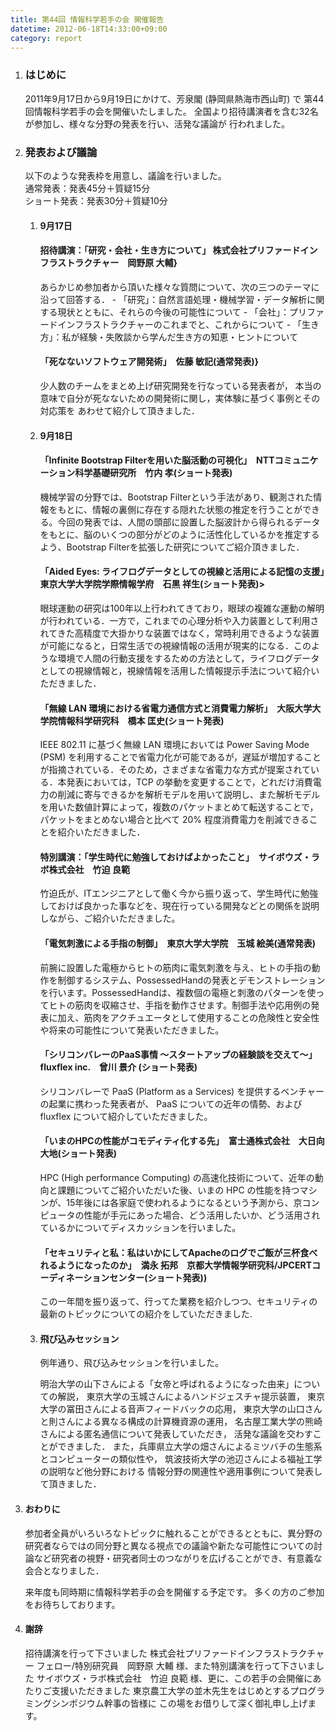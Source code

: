 ```yaml
---
title: 第44回 情報科学若手の会 開催報告
datetime: 2012-06-18T14:33:00+09:00
category: report
---
```


1.  ### はじめに

    2011年9月17日から9月19日にかけて、芳泉閣 (静岡県熱海市西山町) で 第44回情報科学若手の会を開催いたしました。 全国より招待講演者を含む32名が参加し、様々な分野の発表を行い、活発な議論が 行われました。

2.  ### 発表および議論

    以下のような発表枠を用意し、議論を行いました。  
    通常発表：発表45分＋質疑15分  
    ショート発表：発表30分＋質疑10分

    1.  #### 9月17日

        #### 招待講演：「研究・会社・生き方について」 株式会社プリファードインフラストラクチャー　岡野原 大輔}

        あらかじめ参加者から頂いた様々な質問について、次の三つのテーマに沿って回答する． - 「研究」：自然言語処理・機械学習・データ解析に関する現状とともに、それらの今後の可能性について - 「会社」：プリファードインフラストラクチャーのこれまでと、これからについて - 「生き方」：私が経験・失敗談から学んだ生き方の知恵・ヒントについて

        #### 「死なないソフトウェア開発術」　佐藤 敏記(通常発表)}

        少人数のチームをまとめ上げ研究開発を行なっている発表者が， 本当の意味で自分が死なないための開発術に関し，実体験に基づく事例とその対応策を あわせて紹介して頂きました．
    2.  #### 9月18日

        #### 「Infinite Bootstrap Filterを用いた脳活動の可視化」　NTTコミュニケーション科学基礎研究所　竹内 孝(ショート発表)

        機械学習の分野では、Bootstrap Filterという手法があり、観測された情報をもとに、情報の裏側に存在する隠れた状態の推定を行うことができる。今回の発表では、人間の頭部に設置した脳波計から得られるデータをもとに、脳のいくつの部分がどのように活性化しているかを推定するよう、Bootstrap Filterを拡張した研究についてご紹介頂きました．

        #### 「Aided Eyes: ライフログデータとしての視線と活用による記憶の支援」　東京大学大学院学際情報学府　石黒 祥生(ショート発表)>

        眼球運動の研究は100年以上行われてきており，眼球の複雑な運動の解明が行われている．一方で，これまでの心理分析や入力装置として利用されてきた高精度で大掛かりな装置ではなく，常時利用できるような装置が可能になると，日常生活での視線情報の活用が現実的になる．このような環境で人間の行動支援をするための方法として，ライフログデータとしての視線情報と，視線情報を活用した情報提示手法について紹介いただきました．

        #### 「無線 LAN 環境における省電力通信方式と消費電力解析」　大阪大学大学院情報科学研究科　橋本 匡史(ショート発表)

        IEEE 802.11 に基づく無線 LAN 環境においては Power Saving Mode (PSM) を利用することで省電力化が可能であるが，遅延が増加することが指摘されている．そのため，さまざまな省電力な方式が提案されている．本発表においては，TCP の挙動を変更することで，どれだけ消費電力の削減に寄与できるかを解析モデルを用いて説明し、また解析モデルを用いた数値計算によって，複数のパケットまとめて転送することで，パケットをまとめない場合と比べて 20\% 程度消費電力を削減できることを紹介いただきました．

        #### 特別講演：「学生時代に勉強しておけばよかったこと」　サイボウズ・ラボ株式会社　竹迫 良範

        竹迫氏が、ITエンジニアとして働く今から振り返って、学生時代に勉強しておけば良かった事などを、現在行っている開発などとの関係を説明しながら、ご紹介いただきました。

        #### 「電気刺激による手指の制御」　東京大学大学院　玉城 絵美(通常発表)

        前腕に設置した電極からヒトの筋肉に電気刺激を与え、ヒトの手指の動作を制御するシステム、PossessedHandの発表とデモンストレーションを行います。PossessedHandは、複数個の電極と刺激のパターンを使ってヒトの筋肉を収縮させ、手指を動作させます。制御手法や応用例の発表に加え、筋肉をアクチュエータとして使用することの危険性と安全性や将来の可能性について発表いただきました。

        #### 「シリコンバレーのPaaS事情 ～スタートアップの経験談を交えて～」　fluxflex inc.　曾川 景介 (ショート発表)

        シリコンバレーで PaaS (Platform as a Services) を提供するベンチャーの起業に携わった発表者が、 PaaS についての近年の情勢、および fluxflex について紹介していただきました。

        #### 「いまのHPCの性能がコモディティ化する先」　富士通株式会社　大日向 大地(ショート発表)

        HPC (High performance Computing) の高速化技術について、近年の動向と課題についてご紹介いただいた後、いまの HPC の性能を持つマシンが、15年後には各家庭で使われるようになるという予測から、京コンピュータの性能が手元にあった場合、どう活用したいか、どう活用されているかについてディスカッションを行いました。

        #### 「セキュリティと私：私はいかにしてApacheのログでご飯が三杯食べれるようになったのか」　満永 拓邦　京都大学情報学研究科/JPCERTコーディネーションセンター(ショート発表))

        この一年間を振り返って、行ってた業務を紹介しつつ、セキュリティの最新のトピックについての紹介をしていただきました.

    3.  #### 飛び込みセッション

        例年通り、飛び込みセッションを行いました。

        明治大学の山下さんによる「女帝と呼ばれるようになった由来」についての解説， 東京大学の玉城さんによるハンドジェスチャ提示装置， 東京大学の冨田さんによる音声フィードバックの応用， 東京大学の山口さんと則さんによる異なる構成の計算機資源の運用， 名古屋工業大学の熊崎さんによる匿名通信について発表していただき， 活発な議論を交わすことができました． また，兵庫県立大学の畑さんによるミツバチの生態系とコンピューターの類似性や， 筑波技術大学の池辺さんによる福祉工学の説明など他分野における 情報分野の関連性や適用事例について発表して頂きました．
3.  #### おわりに

    参加者全員がいろいろなトピックに触れることができるとともに、異分野の研究者ならではの同分野と異なる視点での議論や新たな可能性についての討論など研究者の視野・研究者同士のつながりを広げることができ、有意義な会合となりました．

    来年度も同時期に情報科学若手の会を開催する予定です。 多くの方のご参加をお待ちしております。

4.  #### 謝辞

    招待講演を行って下さいました 株式会社プリファードインフラストラクチャー フェロー/特別研究員　岡野原 大輔 様、また特別講演を行って下さいました サイボウズ・ラボ株式会社　竹迫 良範 様、更に、この若手の会開催にあたりご支援いただきました 東京農工大学の並木先生をはじめとするプログラミングシンポジウム幹事の皆様に この場をお借りして深く御礼申し上げます。